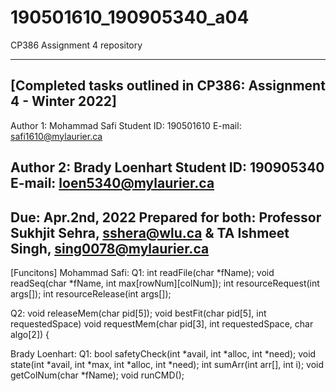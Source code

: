 # 190501610_190905340_a04
CP386 Assignment 4 repository

 ----------------------------------------------------------------
 [Completed tasks outlined in CP386: Assignment 4 - Winter 2022]
 ----------------------------------------------------------------
 Author 1: Mohammad Safi
 Student ID: 190501610
 E-mail: safi1610@mylaurier.ca

 Author 2: Brady Loenhart
 Student ID: 190905340
 E-mail: loen5340@mylaurier.ca
 ----------------------------------------------------------------
 Due: Apr.2nd, 2022
 Prepared for both: Professor Sukhjit Sehra, sshera@wlu.ca
 & TA Ishmeet Singh, sing0078@mylaurier.ca
 ----------------------------------------------------------------
 [Funcitons]
 Mohammad Safi:
 Q1:
int readFile(char *fName);
void readSeq(char *fName, int max[rowNum][colNum]);
int resourceRequest(int args[]);
int resourceRelease(int args[]);

Q2:
void releaseMem(char pid[5]);
void bestFit(char pid[5], int requestedSpace)
void requestMem(char pid[3], int requestedSpace, char algo[2]) {


Brady Loenhart:
Q1:
bool safetyCheck(int *avail, int *alloc, int *need);
void state(int *avail, int *max, int *alloc, int *need);
int sumArr(int arr[], int i);
void getColNum(char *fName);
void runCMD();


